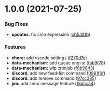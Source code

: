 # 1.0.0 (2021-07-25)


### Bug Fixes

* **updates:** fix cron expression ([cb5d31b](https://github.com/ItaloSa/the-rss-bot/commit/cb5d31bfdb7b3ffef4b15ffd95072429663441c4))


### Features

* **chore:** add vscode settings ([f270d7c](https://github.com/ItaloSa/the-rss-bot/commit/f270d7cd70a2f9e689af901a28613b5901f5c852))
* **data-mechanism:** add queue engine ([fab9f78](https://github.com/ItaloSa/the-rss-bot/commit/fab9f7861efcaa1a699a243fc25a0b1a1459de5c))
* **data-mechanism:** wip cronjob ([f8b9643](https://github.com/ItaloSa/the-rss-bot/commit/f8b964313c43b482b1ee2dde5992b76695a6756e))
* **discord:** add new feed-list command ([0891f6f](https://github.com/ItaloSa/the-rss-bot/commit/0891f6f3f7a48be8e6fb73f00a04aa405cf4ac89))
* **discord:** add remove command ([97cc285](https://github.com/ItaloSa/the-rss-bot/commit/97cc2854a53ef9f924965d05df479478afe736dd))
* **job:** add send message feature ([f8d5ca4](https://github.com/ItaloSa/the-rss-bot/commit/f8d5ca4fab0b74f7ca9a00bf963a326e7fc40a97))

